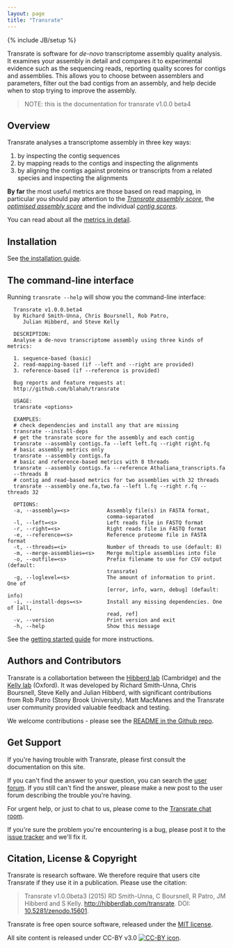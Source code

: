 ```yaml
---
layout: page
title: "Transrate"
---
```


{% include JB/setup %}

Transrate is software for *de-novo* transcriptome assembly quality analysis. It examines your assembly in detail and compares it to experimental evidence such as the sequencing reads, reporting quality scores for contigs and assemblies. This allows you to choose between assemblers and parameters, filter out the bad contigs from an assembly, and help decide when to stop trying to improve the assembly.

> NOTE: this is the documentation for transrate v1.0.0 beta4

## Overview

Transrate analyses a transcriptome assembly in three key ways:

1. by inspecting the contig sequences
2. by mapping reads to the contigs and inspecting the alignments
3. by aligning the contigs against proteins or transcripts from a related species and inspecting the alignments

**By far** the most useful metrics are those based on read mapping, in particular you should pay attention to the *[Transrate assembly score](metrics.html#the-transrate-score)*, the *[optimised assembly score](metrics.html#the-optimised-asssembly-score)* and the individual *[contig scores](metrics.html#the-contig-score)*.

You can read about all the [metrics in detail](metrics.html).

## Installation

See [the installation guide](installation.html).

## The command-line interface

Running `transrate --help` will show you the command-line interface:

```
  Transrate v1.0.0.beta4
  by Richard Smith-Unna, Chris Boursnell, Rob Patro,
     Julian Hibberd, and Steve Kelly

  DESCRIPTION:
  Analyse a de-novo transcriptome assembly using three kinds of metrics:

  1. sequence-based (basic)
  2. read-mapping-based (if --left and --right are provided)
  3. reference-based (if --reference is provided)

  Bug reports and feature requests at:
  http://github.com/blahah/transrate

  USAGE:
  transrate <options>

  EXAMPLES:
  # check dependencies and install any that are missing
  transrate --install-deps
  # get the transrate score for the assembly and each contig
  transrate --assembly contigs.fa --left left.fq --right right.fq
  # basic assembly metrics only
  transrate --assembly contigs.fa
  # basic and reference-based metrics with 8 threads
  transrate --assembly contigs.fa --reference Athaliana_transcripts.fa
  --threads 8
  # contig and read-based metrics for two assemblies with 32 threads
  transrate --assembly one.fa,two.fa --left l.fq --right r.fq --threads 32

  OPTIONS:
  -a, --assembly=<s>            Assembly file(s) in FASTA format,
                                comma-separated
  -l, --left=<s>                Left reads file in FASTQ format
  -r, --right=<s>               Right reads file in FASTQ format
  -e, --reference=<s>           Reference proteome file in FASTA format
  -t, --threads=<i>             Number of threads to use (default: 8)
  -m, --merge-assemblies=<s>    Merge multiple assemblies into file
  -o, --outfile=<s>             Prefix filename to use for CSV output (default:
                                transrate)
  -g, --loglevel=<s>            The amount of information to print. One of
                                [error, info, warn, debug] (default: info)
  -i, --install-deps=<s>        Install any missing dependencies. One of [all,
                                read, ref]
  -v, --version                 Print version and exit
  -h, --help                    Show this message
```

See the [getting started guide](getting_started.html) for more instructions.

## Authors and Contributors

Transrate is a collabortation between the [Hibberd lab](http://hibberdlab.com) (Cambridge) and the [Kelly lab](http://stevekellylab.com) (Oxford). It was developed by Richard Smith-Unna, Chris Boursnell, Steve Kelly and Julian Hibberd, with significant contributions from Rob Patro (Stony Brook University). Matt MacManes and the Transrate user community provided valuable feedback and testing.

We welcome contributions - please see the [README in the Github repo](https://github.com/Blahah/transrate).

## Get Support

If you're having trouble with Transrate, please first consult the documentation on this site.

If you can't find the answer to your question, you can search the [user forum](https://groups.google.com/forum/#!forum/transrate-users). If you still can't find the answer, please make a new post to the user forum describing the trouble you're having.

For urgent help, or just to chat to us, please come to the [Transrate chat room](https://gitter.im/Blahah/transrate).

If you're sure the problem you're encountering is a bug, please post it to the [issue tracker](https://github.com/Blahah/transrate/issues?state=open) and we'll fix it.

## Citation, License & Copyright

Transrate is research software. We therefore require that users cite Transrate if they use it in a publication. Please use the citation:

> Transrate v1.0.0beta3 (2015) RD Smith-Unna, C Boursnell, R Patro, JM Hibberd and S Kelly. http://hibberdlab.com/transrate. DOI: [10.5281/zenodo.15601](http://dx.doi.org/10.5281/zenodo.15601).

Transrate is free open source software, released under the [MIT license](http://transrate.mit-license.org).

All site content is released under CC-BY v3.0 [![CC-BY icon](https://licensebuttons.net/l/by/3.0/80x15.png)](https://creativecommons.org/licenses/by/3.0/).
